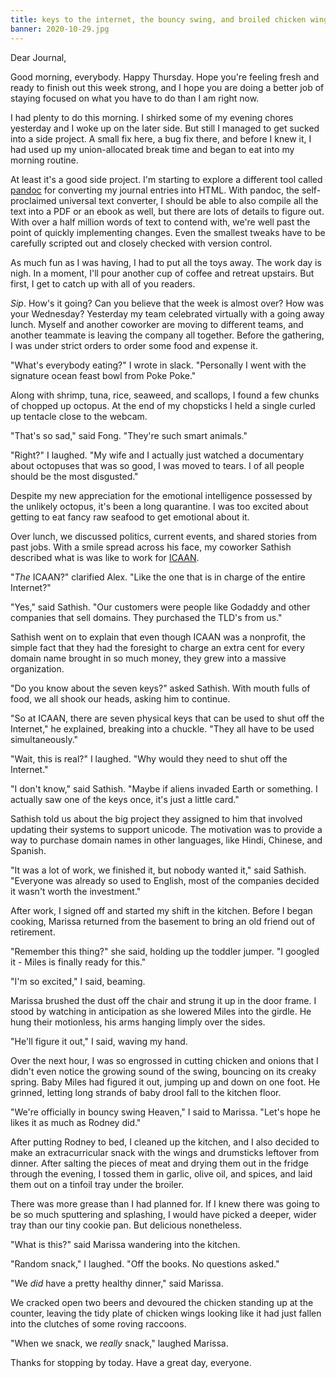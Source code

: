 ```yaml
---
title: keys to the internet, the bouncy swing, and broiled chicken wings
banner: 2020-10-29.jpg
---
```


Dear Journal,

Good morning, everybody.  Happy Thursday.  Hope you're feeling fresh
and ready to finish out this week strong, and I hope you are doing a
better job of staying focused on what you have to do than I am right
now.

I had plenty to do this morning.  I shirked some of my evening chores
yesterday and I woke up on the later side.  But still I managed to get
sucked into a side project.  A small fix here, a bug fix there, and
before I knew it, I had used up my union-allocated break time and
began to eat into my morning routine.

At least it's a good side project.  I'm starting to explore a
different tool called [pandoc] for converting my journal entries into
HTML.  With pandoc, the self-proclaimed universal text converter, I
should be able to also compile all the text into a PDF or an ebook as
well, but there are lots of details to figure out.  With over a half
million words of text to contend with, we're well past the point of
quickly implementing changes.  Even the smallest tweaks have to be
carefully scripted out and closely checked with version control.

[pandoc]: https://pandoc.org/

As much fun as I was having, I had to put all the toys away.  The work
day is nigh.  In a moment, I'll pour another cup of coffee and retreat
upstairs.  But first, I get to catch up with all of you readers.

_Sip_.  How's it going?  Can you believe that the week is almost over?
How was your Wednesday?  Yesterday my team celebrated virtually with a
going away lunch.  Myself and another coworker are moving to different
teams, and another teammate is leaving the company all together.
Before the gathering, I was under strict orders to order some food and
expense it.

"What's everybody eating?" I wrote in slack.  "Personally I went with
the signature ocean feast bowl from Poke Poke."

Along with shrimp, tuna, rice, seaweed, and scallops, I found a few
chunks of chopped up octopus.  At the end of my chopsticks I held a
single curled up tentacle close to the webcam.

"That's so sad," said Fong.  "They're such smart animals."

"Right?" I laughed.  "My wife and I actually just watched a
documentary about octopuses that was so good, I was moved to tears.  I
of all people should be the most disgusted."

Despite my new appreciation for the emotional intelligence possessed
by the unlikely octopus, it's been a long quarantine.  I was too
excited about getting to eat fancy raw seafood to get emotional about
it.

Over lunch, we discussed politics, current events, and shared stories
from past jobs.  With a smile spread across his face, my coworker
Sathish described what is was like to work for [ICAAN].

"_The_ ICAAN?" clarified Alex.  "Like the one that is in charge of the
entire Internet?"

"Yes," said Sathish.  "Our customers were people like Godaddy and
other companies that sell domains.  They purchased the TLD's from us."

Sathish went on to explain that even though ICAAN was a nonprofit, the
simple fact that they had the foresight to charge an extra cent for
every domain name brought in so much money, they grew into a massive
organization.

"Do you know about the seven keys?" asked Sathish.  With mouth fulls
of food, we all shook our heads, asking him to continue.

"So at ICAAN, there are seven physical keys that can be used to shut
off the Internet," he explained, breaking into a chuckle.  "They all
have to be used simultaneously."

"Wait, this is real?" I laughed.  "Why would they need to shut off the
Internet."

"I don't know," said Sathish.  "Maybe if aliens invaded Earth or
something.  I actually saw one of the keys once, it's just a little
card."

Sathish told us about the big project they assigned to him that
involved updating their systems to support unicode.  The motivation
was to provide a way to purchase domain names in other languages, like
Hindi, Chinese, and Spanish.

"It was a lot of work, we finished it, but nobody wanted it," said
Sathish.  "Everyone was already so used to English, most of the
companies decided it wasn't worth the investment."

After work, I signed off and started my shift in the kitchen.  Before
I began cooking, Marissa returned from the basement to bring an old
friend out of retirement.

"Remember this thing?" she said, holding up the toddler jumper.  "I
googled it - Miles is finally ready for this."

"I'm so excited," I said, beaming.

Marissa brushed the dust off the chair and strung it up in the door
frame.  I stood by watching in anticipation as she lowered Miles into
the girdle.  He hung their motionless, his arms hanging limply over
the sides.

"He'll figure it out," I said, waving my hand.

Over the next  hour, I was so engrossed in  cutting chicken and onions
that I didn't even notice the  growing sound of the swing, bouncing on
its creaky spring.  Baby Miles had figured it out, jumping up and down
on one foot.   He grinned, letting long strands of  baby drool fall to
the kitchen floor.

"We're officially in bouncy swing Heaven," I said to Marissa.  "Let's
hope he likes it as much as Rodney did."

After putting Rodney to bed, I cleaned up the kitchen, and I also
decided to make an extracurricular snack with the wings and drumsticks
leftover from dinner.  After salting the pieces of meat and drying
them out in the fridge through the evening, I tossed them in garlic,
olive oil, and spices, and laid them out on a tinfoil tray under the
broiler.

There was more grease than I had planned for.  If I knew there was
going to be so much sputtering and splashing, I would have picked a
deeper, wider tray than our tiny cookie pan.  But delicious
nonetheless.

"What is this?" said Marissa wandering into the kitchen.

"Random snack," I laughed.  "Off the books.  No questions asked."

"We _did_ have a pretty healthy dinner," said Marissa.

We cracked open two beers and devoured the chicken standing up at the
counter, leaving the tidy plate of chicken wings looking like it had
just fallen into the clutches of some roving raccoons.

"When we snack, we _really_ snack," laughed Marissa.

Thanks for stopping by today.  Have a great day, everyone.

[ICAAN]: https://en.wikipedia.org/wiki/ICANN
